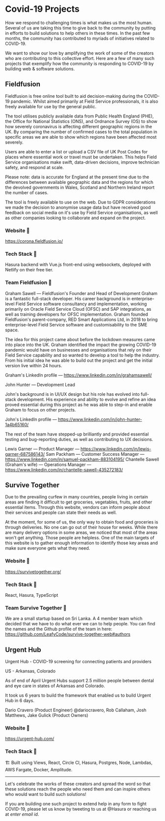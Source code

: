 # Covid-19 Projects

How we respond to challenging times is what makes us the most human. Several of us are taking this time to give back to the community by putting in efforts to build solutions to help others in these times. In the past few months, the community has contributed to myriads of initiatives related to COVID-19. 

We want to show our love by amplifying the work of some of the creators who are contributing to this collective effort. Here are a few of many such projects that exemplify how the community is responding to COVID-19 by building web & software solutions. 

## Fieldfusion

Fieldfusion is free online tool built to aid decision-making during the COVID-19 pandemic. Whilst aimed primarily at Field Service professionals, it is also freely available for use by the general public.

The tool utilises publicly available data from Public Health England (PHE), the Office for National Statistics (ONS), and Ordnance Survey (OS) to show how severely coronavirus is affecting different geographic regions in the UK. By comparing the number of confirmed cases to the total population in specific areas we are able to show which regions have been affected most severely.

Users are able to enter a list or upload a CSV file of UK Post Codes for places where essential work or travel must be undertaken. This helps Field Service organisations make swift, data-driven decisions, improve technician safety, and respond at scale.

Please note: data is accurate for England at the present time due to the differences between available geographic data and the regions for which the devolved governments in Wales, Scotland and Northern Ireland report the number of cases.

The tool is freely available to use on the web. Due to GDPR considerations we made the decision to anonymise usage data but have received good feedback on social media on it's use by Field Service organisations, as well as other companies looking to collaborate and expand on the project.


### Website 🔗 

https://corona.fieldfusion.io/

### Tech Stack 🥞

Hasura backend with Vue.js front-end using websockets, deployed with Netlify on their free tier.

### Team Fieldfusion 💪

Graham Sawell — Fieldfusion's Founder and Head of Development
Graham is a fantastic full-stack developer. His career background is in enterprise-level Field Service software consultancy and implementation, working primarily on Oracle Field Service Cloud (OFSC) and SAP integrations, as well as training developers for OFSC implementation. Graham founded Fieldfusion's parent-company, RED Smart Applications Ltd, in 2018 to bring enterprise-level Field Service software and customisability to the SME space.

The idea for this project came about before the lockdown measures came into place into the UK. Graham identified the impact the growing COVID-19 pandemic would have on businesses and organisations that rely on their Field Service capability and so wanted to develop a tool to help the industry. From his initial idea he was able to build out the project and get the initial version live within 24 hours.

Graham's LinkedIn profile — https://www.linkedin.com/in/grahamsawell/

John Hunter — Development Lead

John's background is in UI/UX design but his role has evolved into full-stack development. His experience and ability to evolve and refine an idea proved essential during this project as he was able to step-in and enable Graham to focus on other projects.

John's LinkedIn profile — https://www.linkedin.com/in/john-hunter-1a4b65160/

The rest of the team have stepped-up brilliantly and provided essential testing and bug-reporting duties, as well as contributing to UX decisions.

Lewis Garner — Product Manager — https://www.linkedin.com/in/lewis-garner-687586143/
Sam Packham — Customer Success Manager — https://www.linkedin.com/in/samuel-packham-883104195/
Chantelle Sawell (Graham's wife) — Operations Manager — https://www.linkedin.com/in/chantelle-sawell-435272183/

## Survive Together

Due to the prevailing curfew in many countries, people living in certain areas are finding it difficult to get groceries, vegetables, fruits, and other essential items. Through this website, vendors can inform people about their services and people can state their needs as well.

At the moment, for some of us, the only way to obtain food and groceries is through deliveries. No one can go out of their house for weeks. While there are many delivery options in some areas, we noticed that most of the areas won't get anything. Those people are helpless. One of the main targets of this website is to gather enough information to identify those key areas and make sure everyone gets what they need.

### Website 🔗 

https://survivetogether.org/

### Tech Stack 🥞

React, Hasura, TypeScript

### Team Survive Together 💪

We are a small startup based on Sri Lanka. A 4 member team which decided that we have to do what ever we can to help people. You can find the names and the Github profile of the team in here: https://github.com/LeafyCode/survive-together-web#authors

## Urgent Hub

Urgent Hub - COVID-19 screening for connecting patients and providers

US - Arkansas, Colorado

As of end of April Urgent Hubs support 2.5 million people between dental and eye care in states of Arkansas and Colorado.

It took us 6 years to build the framework that enabled us to build Urgent Hub in 6 days.

Dario Cravero (Product Engineer) @dariocravero, Rob Callaham, Josh Matthews, Jake Gulick (Product Owners)

### Website 🔗 

https://urgent-hub.com/

### Tech Stack 🥞

🏗 Built using Views, React, Circle CI, Hasura, Postgres, Node, Lambdas, AWS Fargate, Docker, Amplitude.

___________________________________________________________________________________________________________

Let's celebrate the works of these creators and spread the word so that these solutions reach the people who need them and can inspire others who would want to build such solutions! 

If you are building one such project to extend help in any form to fight COVID-19, please let us know by tweeting to us at @Hasura or reaching us at *enter email id*.
